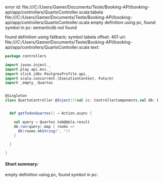 error id: file:///C:/Users/Gamer/Documents/Teste/Booking-API/booking-api/app/controllers/QuartoController.scala:tabela
file:///C:/Users/Gamer/Documents/Teste/Booking-API/booking-api/app/controllers/QuartoController.scala
empty definition using pc, found symbol in pc: 
semanticdb not found

found definition using fallback; symbol tabela
offset: 401
uri: file:///C:/Users/Gamer/Documents/Teste/Booking-API/booking-api/app/controllers/QuartoController.scala
text:
```scala
package controllers

import javax.inject._
import play.api.mvc._
import slick.jdbc.PostgresProfile.api._
import scala.concurrent.{ExecutionContext, Future}
import _empty_.Quartos


@Singleton
class QuartoController @Inject()(val cc: ControllerComponents,val db: Database)(implicit ec: ExecutionContext) extends BaseController() {


  def getTodosQuartos() = Action.async {

    val query = Quartos.tab@@ela.result
    db.run(query).map { rooms =>
      Ok(rooms.mkString(", "))
    }

  }

}

```


#### Short summary: 

empty definition using pc, found symbol in pc: 